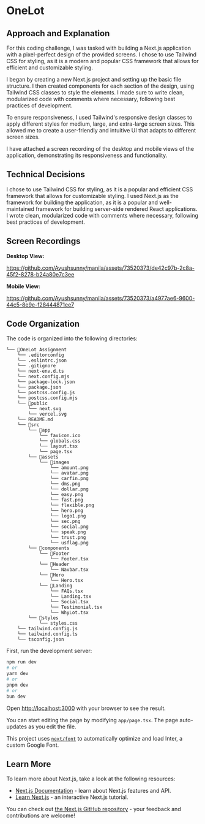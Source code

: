 # OneLot

## Approach and Explanation

For this coding challenge, I was tasked with building a Next.js application with a pixel-perfect design of the provided screens. I chose to use Tailwind CSS for styling, as it is a modern and popular CSS framework that allows for efficient and customizable styling.

I began by creating a new Next.js project and setting up the basic file structure. I then created components for each section of the design, using Tailwind CSS classes to style the elements. I made sure to write clean, modularized code with comments where necessary, following best practices of development.

To ensure responsiveness, I used Tailwind's responsive design classes to apply different styles for medium, large, and extra-large screen sizes. This allowed me to create a user-friendly and intuitive UI that adapts to different screen sizes.

I have attached a screen recording of the desktop and mobile views of the application, demonstrating its responsiveness and functionality.

## Technical Decisions

I chose to use Tailwind CSS for styling, as it is a popular and efficient CSS framework that allows for customizable styling.
I used Next.js as the framework for building the application, as it is a popular and well-maintained framework for building server-side rendered React applications.
I wrote clean, modularized code with comments where necessary, following best practices of development.


## Screen Recordings

**Desktop View:** 


https://github.com/Ayushsunny/manila/assets/73520373/de42c97b-2c8a-45f2-8278-b24a80e7c3ee





**Mobile View:** 



https://github.com/Ayushsunny/manila/assets/73520373/a4977ae6-9600-44c5-8e9e-f28444871ee7




## Code Organization

The code is organized into the following directories:

```
└── 📁OneLot Assignment
    └── .editorconfig
    └── .eslintrc.json
    └── .gitignore
    └── next-env.d.ts
    └── next.config.mjs
    └── package-lock.json
    └── package.json
    └── postcss.config.js
    └── postcss.config.mjs
    └── 📁public
        └── next.svg
        └── vercel.svg
    └── README.md
    └── 📁src
        └── 📁app
            └── favicon.ico
            └── globals.css
            └── layout.tsx
            └── page.tsx
        └── 📁assets
            └── 📁images
                └── amount.png
                └── avatar.png
                └── carfin.png
                └── dms.png
                └── dollar.png
                └── easy.png
                └── fast.png
                └── flexible.png
                └── hero.png
                └── logo1.png
                └── sec.png
                └── social.png
                └── speak.png
                └── trust.png
                └── usflag.png
        └── 📁components
            └── 📁Footer
                └── Footer.tsx
            └── 📁Header
                └── Navbar.tsx
            └── 📁Hero
                └── Hero.tsx
            └── 📁Landing
                └── FAQs.tsx
                └── Landing.tsx
                └── Social.tsx
                └── Testimonial.tsx
                └── WhyLot.tsx
        └── 📁styles
            └── styles.css
    └── tailwind.config.js
    └── tailwind.config.ts
    └── tsconfig.json
```


First, run the development server:

```bash
npm run dev
# or
yarn dev
# or
pnpm dev
# or
bun dev
```

Open [http://localhost:3000](http://localhost:3000) with your browser to see the result.

You can start editing the page by modifying `app/page.tsx`. The page auto-updates as you edit the file.

This project uses [`next/font`](https://nextjs.org/docs/basic-features/font-optimization) to automatically optimize and load Inter, a custom Google Font.

## Learn More

To learn more about Next.js, take a look at the following resources:

- [Next.js Documentation](https://nextjs.org/docs) - learn about Next.js features and API.
- [Learn Next.js](https://nextjs.org/learn) - an interactive Next.js tutorial.

You can check out [the Next.js GitHub repository](https://github.com/vercel/next.js/) - your feedback and contributions are welcome!


